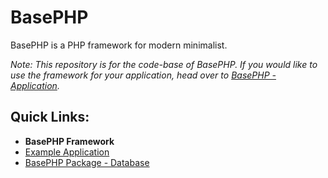 # BasePHP
BasePHP is a PHP framework for modern minimalist.

*Note: This repository is for the code-base of BasePHP. If you would like to use the framework for your application, head over to [BasePHP - Application](https://github.com/basephp/basephp).*

## Quick Links:
* **BasePHP Framework**
* [Example Application](https://github.com/basephp/basephp)
* [BasePHP Package - Database](https://github.com/basephp/database)

